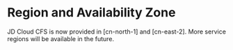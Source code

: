 # Region and Availability Zone

JD Cloud CFS is now provided in [cn-north-1] and [cn-east-2]. More service regions will be available in the future.




